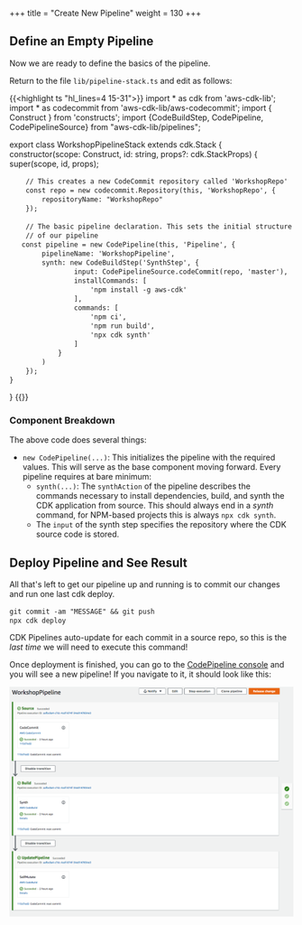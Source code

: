 +++
title = "Create New Pipeline"
weight = 130
+++

## Define an Empty Pipeline
Now we are ready to define the basics of the pipeline.

Return to the file `lib/pipeline-stack.ts` and edit as follows:

{{<highlight ts "hl_lines=4 15-31">}}
import * as cdk from 'aws-cdk-lib';
import * as codecommit from 'aws-cdk-lib/aws-codecommit';
import { Construct } from 'constructs';
import {CodeBuildStep, CodePipeline, CodePipelineSource} from "aws-cdk-lib/pipelines";

export class WorkshopPipelineStack extends cdk.Stack {
    constructor(scope: Construct, id: string, props?: cdk.StackProps) {
        super(scope, id, props);

        // This creates a new CodeCommit repository called 'WorkshopRepo'
        const repo = new codecommit.Repository(this, 'WorkshopRepo', {
            repositoryName: "WorkshopRepo"
        });

        // The basic pipeline declaration. This sets the initial structure
        // of our pipeline
       const pipeline = new CodePipeline(this, 'Pipeline', {
            pipelineName: 'WorkshopPipeline',
            synth: new CodeBuildStep('SynthStep', {
                    input: CodePipelineSource.codeCommit(repo, 'master'),
                    installCommands: [
                        'npm install -g aws-cdk'
                    ],
                    commands: [
                        'npm ci',
                        'npm run build',
                        'npx cdk synth'
                    ]
                }
            )
        });
    }
}
{{</highlight>}}

### Component Breakdown
The above code does several things:

* `new CodePipeline(...)`: This initializes the pipeline with the required values. This will serve as the base component moving forward. Every pipeline requires at bare minimum:
    * `synth(...)`: The `synthAction` of the pipeline describes the commands necessary to install dependencies, build, and synth the CDK application from source. This should always end in a *synth* command, for NPM-based projects this is always `npx cdk synth`.
  * The `input` of the synth step specifies the repository where the CDK source code is stored.

## Deploy Pipeline and See Result
All that's left to get our pipeline up and running is to commit our changes and run one last cdk deploy. 

```
git commit -am "MESSAGE" && git push
npx cdk deploy
```

CDK Pipelines auto-update for each commit in a source repo, so this is the *last time* we will need to execute this command!

Once deployment is finished, you can go to the [CodePipeline console](https://console.aws.amazon.com/codesuite/codepipeline/pipelines) and you will see a new pipeline! If you navigate to it, it should look like this:

![](./pipeline-init.png)
